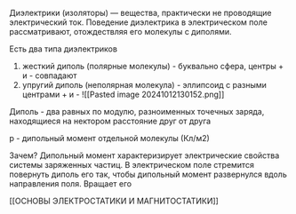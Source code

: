 Диэлектрики (изоляторы) — вещества, практически не проводящие электрический ток. Поведение диэлектрика в электрическом поле рассматривают, отождествляя его молекулы с диполями.

Есть два типа диэлектриков
1. жесткий диполь (полярные молекулы) - буквально сфера, центры + и - совпадают 
2. упругий диполь (неполярная молекула) - эллипсоид с разными центрами + и - 
![[Pasted image 20241012130152.png]]

Диполь - два равных по модулю, разноименных точечных заряда, находящиеся на нектором расстояние друг от друга

p - дипольный момент отдельной молекулы (Кл/м2)

Зачем? Дипольный момент характеризирует электрические свойства системы заряженных частиц. В электрическом поле стремится повернуть диполь его так, чтобы дипольный момент развернулся вдоль направления поля. Вращает его 

[[ОСНОВЫ ЭЛЕКТРОСТАТИКИ И МАГНИТОСТАТИКИ]]